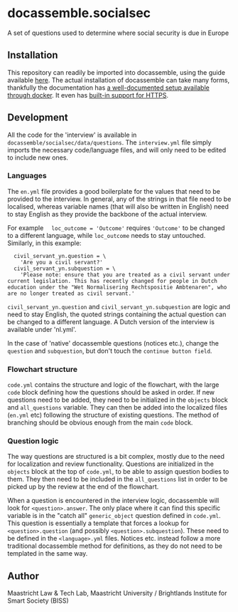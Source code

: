 # docassemble.socialsec

A set of questions used to determine where social security is due in Europe

## Installation

This repository can readily be imported into docassemble, using the guide available [here](https://docassemble.org/docs/packages.html#installing).
The actual installation of docassemble can take many forms, thankfully the documentation has [a well-documented setup available through docker](https://docassemble.org/docs/docker.html#https).
It even has [built-in support for HTTPS](https://docassemble.org/docs/docker.html#https).

## Development

All the code for the 'interview' is available in `docassemble/socialsec/data/questions`.
The `interview.yml` file simply imports the necessary code/language files, and will only need to be edited to include new ones.

### Languages

The `en.yml` file provides a good boilerplate for the values that need to be provided to the interview.
In general, any of the strings in that file need to be localised, whereas variable names (that will also be written in English) need to stay English as they provide the backbone of the actual interview.

For example `  loc_outcome = 'Outcome'` requires `'Outcome'` to be changed to a different language, while `loc_outcome` needs to stay untouched.
Similarly, in this example:
```
  civil_servant_yn.question = \
    'Are you a civil servant?'
  civil_servant_yn.subquestion = \
    'Please note: ensure that you are treated as a civil servant under current legislation. This has recently changed for people in Dutch education under the "Wet Normalisering Rechtspositie Ambtenaren", who are no longer treated as civil servant.'
```
`civil_servant_yn.question` and `civil_servant_yn.subquestion` are logic and need to stay English, the quoted strings containing the actual question can be changed to a different language. A Dutch version of the interview is available under 'nl.yml'.

In the case of 'native' docassemble questions (notices etc.), change the `question` and `subquestion`, but don't touch the `continue button field`.

### Flowchart structure

`code.yml` contains the structure and logic of the flowchart, with the large `code` block defining how the questions should be asked in order.
If new questions need to be added, they need to be initialized in the `objects` block and `all_questions` variable. 
They can then be added into the localized files (`en.yml` etc) following the structure of existing questions.
The method of branching should be obvious enough from the main `code` block.

### Question logic

The way questions are structured is a bit complex, mostly due to the need for localization and review functionality.
Questions are initialized in the `objects` block at the top of `code.yml`, to be able to assign question bodies to them.
They then need to be included in the `all_questions` list in order to be picked up by the review at the end of the flowchart.

When a question is encountered in the interview logic, docassemble will look for `<question>.answer`.
The only place where it can find this specific variable is in the "catch all" `generic_object` question defined in `code.yml`.
This question is essentially a template that forces a lookup for `<question>.question` (and possibly `<question>.subquestion`).
These need to be defined in the `<language>.yml` files.
Notices etc. instead follow a more traditional docassemble method for definitions, as they do not need to be templated in the same way.

## Author

Maastricht Law & Tech Lab, Maastricht University / Brightlands Institute for Smart Society (BISS)

